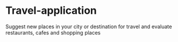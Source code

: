 # Travel-application
Suggest new places in your city or destination for travel and evaluate restaurants, cafes and shopping places

